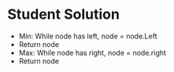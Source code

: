 # Student Solution
- Min: While node has left, node = node.Left
- Return node
- Max: While node has right, node = node.right
- Return node
